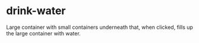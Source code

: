 # drink-water
Large container with small containers underneath that, when clicked, fills up the large container with water.
